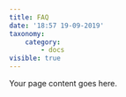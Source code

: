```yaml
---
title: FAQ
date: '18:57 19-09-2019'
taxonomy:
    category:
        - docs
visible: true
---
```


Your page content goes here.